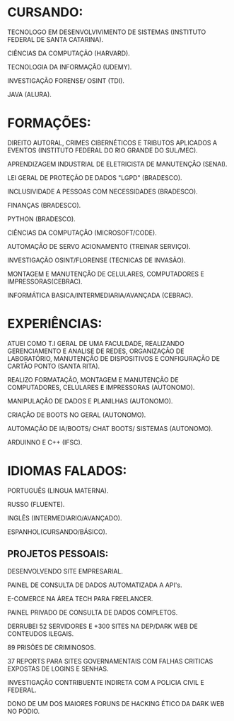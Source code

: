 # CURSANDO:
TECNOLOGO EM DESENVOLVIVIMENTO DE SISTEMAS (INSTITUTO FEDERAL DE SANTA CATARINA).

CIÊNCIAS DA COMPUTAÇÃO (HARVARD).

TECNOLOGIA DA INFORMAÇÃO (UDEMY).

INVESTIGAÇÃO FORENSE/ OSINT (TDI).

JAVA (ALURA).

# FORMAÇÕES:
DIREITO AUTORAL, CRIMES CIBERNÉTICOS E TRIBUTOS APLICADOS A EVENTOS (INSTITUTO FEDERAL DO RIO GRANDE DO SUL/MEC).

APRENDIZAGEM INDUSTRIAL DE ELETRICISTA DE MANUTENÇÂO (SENAI).

LEI GERAL DE PROTEÇÃO DE DADOS "LGPD" (BRADESCO).

INCLUSIVIDADE A PESSOAS COM NECESSIDADES (BRADESCO).

FINANÇAS (BRADESCO).

PYTHON (BRADESCO).

CIÊNCIAS DA COMPUTAÇÂO (MICROSOFT/CODE).

AUTOMAÇÃO DE SERVO ACIONAMENTO (TREINAR SERVIÇO).

INVESTIGAÇÃO OSINT/FLORENSE (TECNICAS DE INVASÃO).

MONTAGEM E MANUTENÇÃO DE CELULARES, COMPUTADORES E IMPRESSORAS(CEBRAC).

INFORMÁTICA BASICA/INTERMEDIARIA/AVANÇADA (CEBRAC).


# EXPERIÊNCIAS:
ATUEI COMO T.I GERAL DE UMA FACULDADE, REALIZANDO GERENCIAMENTO E ANALISE DE REDES, ORGANIZAÇÃO DE LABORATÓRIO, MANUTENÇÃO DE DISPOSITIVOS E CONFIGURAÇÃO DE CARTÃO PONTO (SANTA RITA).

REALIZO FORMATAÇÃO, MONTAGEM E MANUTENÇÃO DE COMPUTADORES, CELULARES E IMPRESSORAS (AUTONOMO).

MANIPULAÇÂO DE DADOS E PLANILHAS (AUTONOMO).

CRIAÇÃO DE BOOTS NO GERAL (AUTONOMO).

AUTOMAÇÃO DE IA/BOOTS/ CHAT BOOTS/ SISTEMAS (AUTONOMO).

ARDUINNO E C++ (IFSC).

# IDIOMAS FALADOS:

PORTUGUÊS (LINGUA MATERNA).

RUSSO (FLUENTE).

INGLÊS (INTERMEDIARIO/AVANÇADO).

ESPANHOL(CURSANDO/BÁSICO).

## PROJETOS PESSOAIS:

DESENVOLVENDO SITE EMPRESARIAL.


PAINEL DE CONSULTA DE DADOS AUTOMATIZADA A API's. 


E-COMERCE NA ÁREA TECH PARA FREELANCER.


PAINEL PRIVADO DE CONSULTA DE DADOS COMPLETOS.


DERRUBEI 52 SERVIDORES E +300 SITES NA DEP/DARK WEB DE CONTEUDOS ILEGAIS.


89 PRISÕES DE CRIMINOSOS.


37 REPORTS PARA SITES GOVERNAMENTAIS COM FALHAS CRITICAS EXPOSTAS DE LOGINS E SENHAS.

 
INVESTIGAÇÃO CONTRIBUENTE INDIRETA COM A POLICIA CIVIL E FEDERAL.



DONO DE UM DOS MAIORES FORUNS DE HACKING ÉTICO DA DARK WEB NO PÓDIO.





